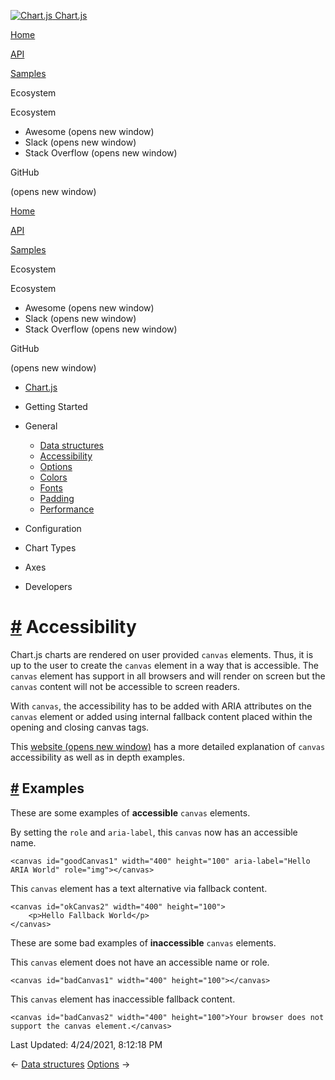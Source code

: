<a href="/docs/3.2.0/" class="home-link router-link-active"><img src="/docs/3.2.0/favicon.ico" alt="Chart.js" class="logo" /> <span class="site-name can-hide">Chart.js</span></a>

<a href="/docs/3.2.0/" class="nav-link">Home</a>

<a href="/docs/3.2.0/api/" class="nav-link">API</a>

<a href="/docs/3.2.0/samples/" class="nav-link">Samples</a>

<span class="title">Ecosystem</span> <span class="arrow down"></span>

<span class="title">Ecosystem</span> <span class="arrow right"></span>

-   Awesome
    <span class="sr-only">(opens new window)</span>
-   Slack
    <span class="sr-only">(opens new window)</span>
-   Stack Overflow
    <span class="sr-only">(opens new window)</span>

GitHub

<span class="sr-only">(opens new window)</span>

<a href="/docs/3.2.0/" class="nav-link">Home</a>

<a href="/docs/3.2.0/api/" class="nav-link">API</a>

<a href="/docs/3.2.0/samples/" class="nav-link">Samples</a>

<span class="title">Ecosystem</span> <span class="arrow down"></span>

<span class="title">Ecosystem</span> <span class="arrow right"></span>

-   Awesome
    <span class="sr-only">(opens new window)</span>
-   Slack
    <span class="sr-only">(opens new window)</span>
-   Stack Overflow
    <span class="sr-only">(opens new window)</span>

GitHub

<span class="sr-only">(opens new window)</span>

-   <a href="/docs/3.2.0/" class="sidebar-link">Chart.js</a>
-   Getting Started <span class="arrow right"></span>

-   General <span class="arrow down"></span>

    -   <a href="/docs/3.2.0/general/data-structures.html" class="sidebar-link">Data structures</a>
    -   <a href="/docs/3.2.0/general/accessibility.html" class="active sidebar-link">Accessibility</a>
    -   <a href="/docs/3.2.0/general/options.html" class="sidebar-link">Options</a>
    -   <a href="/docs/3.2.0/general/colors.html" class="sidebar-link">Colors</a>
    -   <a href="/docs/3.2.0/general/fonts.html" class="sidebar-link">Fonts</a>
    -   <a href="/docs/3.2.0/general/padding.html" class="sidebar-link">Padding</a>
    -   <a href="/docs/3.2.0/general/performance.html" class="sidebar-link">Performance</a>

-   Configuration <span class="arrow right"></span>

-   Chart Types <span class="arrow right"></span>

-   Axes <span class="arrow right"></span>

-   Developers <span class="arrow right"></span>

<a href="#accessibility" class="header-anchor">#</a> Accessibility
==================================================================

Chart.js charts are rendered on user provided `canvas` elements. Thus, it is up to the user to create the `canvas` element in a way that is accessible. The `canvas` element has support in all browsers and will render on screen but the `canvas` content will not be accessible to screen readers.

With `canvas`, the accessibility has to be added with ARIA attributes on the `canvas` element or added using internal fallback content placed within the opening and closing canvas tags.

This [website <span class="sr-only">(opens new window)</span>](http://pauljadam.com/demos/canvas.html) has a more detailed explanation of `canvas` accessibility as well as in depth examples.

<a href="#examples" class="header-anchor">#</a> Examples
--------------------------------------------------------

These are some examples of **accessible** `canvas` elements.

By setting the `role` and `aria-label`, this `canvas` now has an accessible name.

    <canvas id="goodCanvas1" width="400" height="100" aria-label="Hello ARIA World" role="img"></canvas>

This `canvas` element has a text alternative via fallback content.

    <canvas id="okCanvas2" width="400" height="100">
        <p>Hello Fallback World</p>
    </canvas>

These are some bad examples of **inaccessible** `canvas` elements.

This `canvas` element does not have an accessible name or role.

    <canvas id="badCanvas1" width="400" height="100"></canvas>

This `canvas` element has inaccessible fallback content.

    <canvas id="badCanvas2" width="400" height="100">Your browser does not support the canvas element.</canvas>

<span class="prefix">Last Updated:</span> <span class="time">4/24/2021, 8:12:18 PM</span>

<span class="prev"> ← <a href="/docs/3.2.0/general/data-structures.html" class="prev">Data structures</a> </span> <span class="next"> [Options](/docs/3.2.0/general/options.html) → </span>
